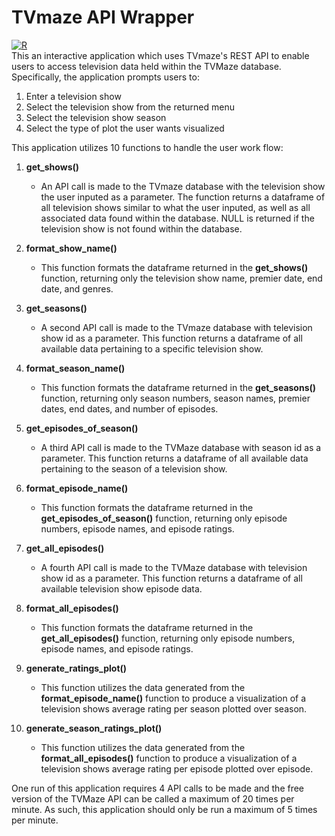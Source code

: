 # TVmaze API Wrapper
[![R](https://github.com/BaldeepDhada/API-Shows/actions/workflows/r.yml/badge.svg)](https://github.com/BaldeepDhada/API-Shows/actions/workflows/r.yml) <br>
This an interactive application which uses TVmaze's REST API to enable users to access television data held within the TVMaze database. Specifically, the application prompts users to:

1. Enter a television show
2. Select the television show from the returned menu
3. Select the television show season
4. Select the type of plot the user wants visualized

This application utilizes 10 functions to handle the user work flow:

1. **get_shows()**
    - An API call is made to the TVmaze database with the television show the user inputed as a parameter. The function returns a dataframe of all television shows similar to what the user inputed, as well as all associated data found within the database. NULL is returned if the television show is not found within the database.

2. **format_show_name()**
    - This function formats the dataframe returned in the **get_shows()** function, returning only the television show name, premier date, end date, and genres.

3. **get_seasons()**
    - A second API call is made to the TVmaze database with television show id as a parameter. This function returns a dataframe of all available data pertaining to a specific television show.

4. **format_season_name()**
    - This function formats the dataframe returned in the **get_seasons()** function, returning only season numbers, season names, premier dates, end dates, and number of episodes.

5. **get_episodes_of_season()**
    - A third API call is made to the TVMaze database with season id as a parameter. This function returns a dataframe of all available data pertaining to the season of a television show.

6. **format_episode_name()**
    - This function formats the dataframe returned in the **get_episodes_of_season()** function, returning only episode numbers, episode names, and episode ratings.

7. **get_all_episodes()**
    - A fourth API call is made to the TVMaze database with television show id as a parameter. This function returns a dataframe of all available television show episode data.

8. **format_all_episodes()**
    - This function formats the dataframe returned in the **get_all_episodes()** function, returning only episode numbers, episode names, and episode ratings.

9. **generate_ratings_plot()**
    - This function utilizes the data generated from the **format_episode_name()** function to produce a visualization of a television shows average rating per season plotted over season.

10. **generate_season_ratings_plot()**
    - This function utilizes the data generated from the **format_all_episodes()** function to produce a visualization of a television shows average rating per episode plotted over episode.

One run of this application requires 4 API calls to be made and the free version of the TVMaze API can be called a maximum of 20 times per minute. As such, this application should only be run a maximum of 5 times per minute.
